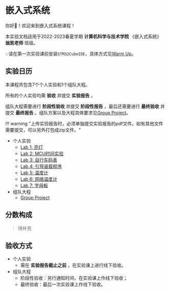 # 嵌入式系统

你好👋！欢迎来到嵌入式系统课程！

本实验文档适用于2022-2023春夏学期 **计算机科学与技术学院** 《嵌入式系统》 **翁凯老师** 班级。

💡请在第一次实验课前安装`STM32CubeIDE`，具体方式见[Warm Up](warm_up.md)。

## 实验日历

本课程共包含7个个人实验和1个组队大程。

所有的个人实验均需 **验收** 并提交 **实验报告** 。

组队大程需要进行 **阶段性验收** 并提交 **阶段性报告** ，最后还需要进行 **最终验收** 并提交 **最终报告** 。组队方案以及大程具体要求见[Group Project](group_project.md)。

!!! warning "上传实验报告时，必须单独提交实验报告的pdf文件。如有其他文件需要提交，可以另外打包成zip文件。"

- 个人实验
    - [Lab 1: 亮灯](lab1/lab1.md)
    - [Lab 2: MCU时间实验](lab2/lab2.md)
    - [Lab 3: 自行车码表](lab3/lab3.md)
    - [Lab 4: 引导装载程序](lab4/lab4.md)
    - [Lab 5: 温度计](lab5/lab5.md)
    - [Lab 6: 网络温度计](lab6/lab6.md)
    - [Lab 7: 字母板](lab7/lab7.md)
- 组队大程
    - [Group Project](group_project.md)

## 分数构成

> 待补充

## 验收方式

- 个人实验
    - 需在 **实验报告截止之前** ，在实验课上进行线下验收。
- 组队大程
    - 阶段性验收：另行通知时间，在实验课上作线下验收；
    - 最终验收：最后一次实验课上作线下验收。